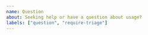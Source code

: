 ```yaml
---
name: Question
about: Seeking help or have a question about usage?
labels: ["question", "require-triage"]
---
```


<!-- We can't debug your app for you, but you can ask questions and we will try to answer them.

You can also ask a question in the OpenJs Slack community's #express channel:

* Slack invite form: https://slack-invite.openjsf.org/
* #express-js channel: https://openjs-foundation.slack.com/archives/C02QB1731FH

It is super important that you paste in samples of your code (no screenshots of code, [use markdown](https://docs.github.com/en/get-started/writing-on-github/working-with-advanced-formatting/creating-and-highlighting-code-blocks))!
Without seeing what your code looks like, we won't be able to help you very much.
More is better when it comes to sharing code samples if you're having a problem. -->
